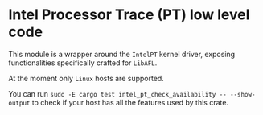 # Intel Processor Trace (PT) low level code

This module is a wrapper around the `IntelPT` kernel driver, exposing functionalities specifically crafted for `LibAFL`.

At the moment only `Linux` hosts are supported.

You can run `sudo -E cargo test intel_pt_check_availability -- --show-output` to check if your host has all the features
used by this  crate.
